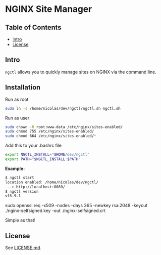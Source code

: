 # NGINX Site Manager 

## Table of Contents

- [Intro](#intro)
- [License](#license)


## Intro

`ngctl` allows you to quickly manage sites on NGINX via the command line.


## Installation 

Run as root
```sh
sudo ln -s /home/nicolas/dev/ngctl/ngctl.sh ngctl.sh
```

Run as user
```sh
sudo chown -R root:www-data /etc/nginx/sites-enabled/
sudo chmod 755 /etc/nginx/sites-enabled/
sudo chmod 664 /etc/nginx/sites-enabled/*
```
Add this to your .bashrc file
```sh
export NGCTL_INSTALL="$HOME/dev/ngctl"
export PATH="$NGCTL_INSTALL:$PATH"
```

**Example:**
```sh
$ ngctl start
location enabled: /home/nicolas/dev/ngctl/
 --> http://localhost:8080/
$ ngctl version
v16.9.1
```

sudo openssl req -x509 -nodes -days 365 -newkey rsa:2048 -keyout ./nginx-selfsigned.key -out ./nginx-selfsigned.crt

Simple as that!

## License

See [LICENSE.md](./LICENSE.md).
